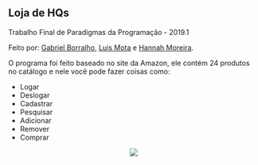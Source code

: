 ## Loja de HQs

Trabalho Final de Paradigmas da Programação - 2019.1

Feito por: [Gabriel Borralho](https://github.com/gabrielrhcp), [Luis Mota](https://github.com/Luisnofb) e [Hannah Moreira](https://github.com/hannah-costa).

O programa foi feito baseado no site da Amazon, ele contém 24 produtos no catálogo e nele você pode fazer coisas como:

- Logar
- Deslogar
- Cadastrar
- Pesquisar
- Adicionar
- Remover
- Comprar

<p align="center"><img src="https://github.com/gabrielrhcp/Loja/blob/master/src/menu.png"/></p>
